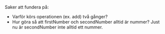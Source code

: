 Saker att fundera på:

- Varför körs operationen (ex. add) två gånger?
- Hur göra så att firstNumber och secondNumber alltid är nummer? Just nu är secondNumber inte alltid ett nummer.
